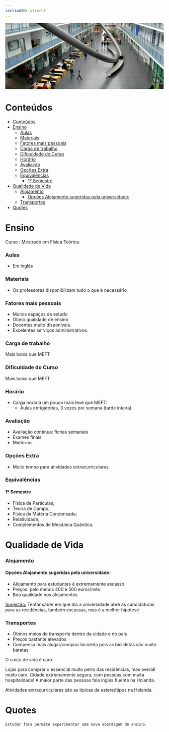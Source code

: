 ```yaml
---
sectionId: utrecht
---
```


<img src="images/tum.webp" alt="TUM" class="rounded-image">

# Conteúdos

-   [Conteúdos](#conteúdos)
-   [Ensino](#ensino)
    -   [Aulas](#aulas)
    -   [Materiais](#materiais)
    -   [Fatores mais pessoais](#fatores-mais-pessoais)
    -   [Carga de trabalho](#carga-de-trabalho)
    -   [Dificuldade do Curso](#dificuldade-do-curso)
    -   [Horário](#horário)
    -   [Avaliação](#avaliação)
    -   [Opções Extra](#opções-extra)
    -   [Equivalências](#equivalências)
        -   [1º Semestre](#1º-semestre)
-   [Qualidade de Vida](#qualidade-de-vida)
    -   [Alojamento](#alojamento)
        -   [Opções Alojamento sugeridas pela universidade:](#opções-alojamento-sugeridas-pela-universidade)
    -   [Transportes](#transportes)
-   [Quotes](#quotes)

# Ensino

Curso : Mestrado em Física Teórica

### Aulas

-   Em Inglês

### Materiais

-   Os professores disponibilizam tudo o que é necessário

### Fatores mais pessoais

-   Muitos espaços de estudo
-   Otimo qualidade de ensino
-   Docentes muito disponíveis.
-   Excelentes serviços administrativos.

### Carga de trabalho

Mais baixa que MEFT

### Dificuldade do Curso

Mais baixa que MEFT

### Horário

-   Carga horária um pouco mais leve que MEFT:
    -   Aulas obrigatórias, 3 vezes por semana (tarde inteira)

### Avaliação

-   Avaliação contínua: fichas semanais
-   Exames finais
-   Midterms

### Opções Extra

-   Muito tempo para atividades extracurriculares.

### Equivalências

#### 1º Semestre

-   Física de Partículas;
-   Teoria de Campo;
-   Física da Matéria Condensada;
-   Relatividade;
-   Complementos de Mecânica Quântica.

# Qualidade de Vida

### Alojamento

#### Opções Alojamento sugeridas pela universidade:

-   Alojamento para estudantes é extremamente escasso.
-   Preços: pelo menos 400 e 500 euros/mês
-   Boa qualidade nos alojamentos.

<u>Sugestão:</u> Tentar saber em que dia a universidade abre as candidaturas para as residências, também escassas, mas é a melhor hipotese

### Transportes

-   Ótimos meios de transporte dentro da cidade e no país
-   Preços bastante elevados
-   Compensa mais alugar/comprar bicicleta pois as bicicletas são muito baratas

O custo de vida é caro.

Lojas para comprar o essencial muito perto das residências, mas overall muito caro. Cidade extremamente segura, com pessoas com muita hospitalidade! A maior parte das pessoas fala ingles fluente na Holanda.

Atividades extracurriculares são as tipicas de estereótipos na Holanda.

# Quotes

```
Estudar fora permite experimentar uma nova abordagem de ensino.
```
